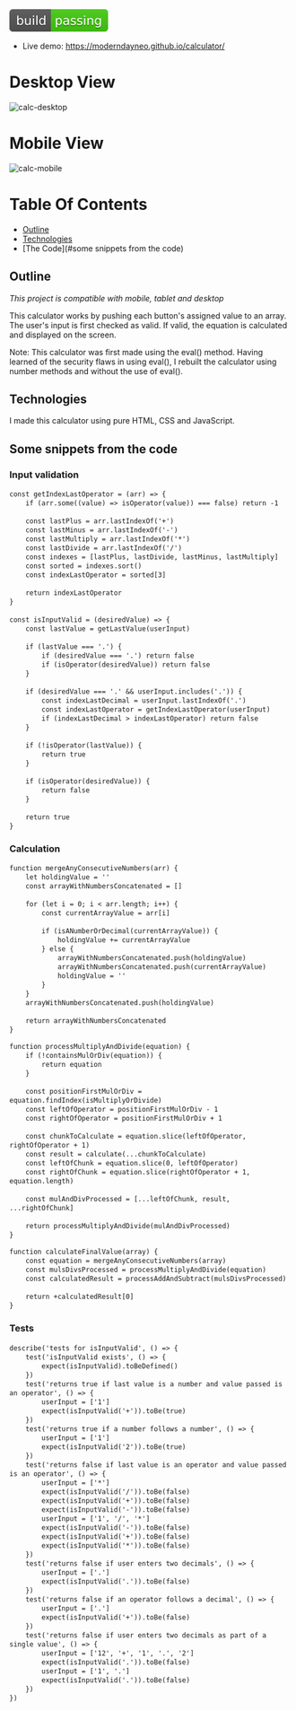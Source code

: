 <img src="./media/shield.svg">

* Live demo: https://moderndayneo.github.io/calculator/ 

# Desktop View
![calc-desktop](https://user-images.githubusercontent.com/57966028/81932556-e1679c00-95e3-11ea-84b2-4f9eec2a2cfb.gif)

# Mobile View
![calc-mobile](https://user-images.githubusercontent.com/57966028/81932134-30f99800-95e3-11ea-8e98-2799f3ac14a1.gif)


# Table Of Contents
* [Outline](#outline)
* [Technologies](#technologies)
* [The Code](#some snippets from the code)

## Outline
*This project is compatible with mobile, tablet and desktop*

This calculator works by pushing each button's assigned value to an array. The user's input is first checked as valid. If valid, the equation is calculated and displayed on the screen.

Note: This calculator was first made using the eval() method. Having learned of the security flaws in using eval(), I rebuilt the calculator using number methods and without the use of eval().

## Technologies
I made this calculator using pure HTML, CSS and JavaScript.

## Some snippets from the code

### Input validation
```
const getIndexLastOperator = (arr) => {
    if (arr.some((value) => isOperator(value)) === false) return -1

    const lastPlus = arr.lastIndexOf('+')
    const lastMinus = arr.lastIndexOf('-')
    const lastMultiply = arr.lastIndexOf('*')
    const lastDivide = arr.lastIndexOf('/')
    const indexes = [lastPlus, lastDivide, lastMinus, lastMultiply]
    const sorted = indexes.sort()
    const indexLastOperator = sorted[3]

    return indexLastOperator
}

const isInputValid = (desiredValue) => {
    const lastValue = getLastValue(userInput)

    if (lastValue === '.') {
        if (desiredValue === '.') return false
        if (isOperator(desiredValue)) return false
    }

    if (desiredValue === '.' && userInput.includes('.')) {
        const indexLastDecimal = userInput.lastIndexOf('.')
        const indexLastOperator = getIndexLastOperator(userInput)
        if (indexLastDecimal > indexLastOperator) return false
    }

    if (!isOperator(lastValue)) {
        return true
    }

    if (isOperator(desiredValue)) {
        return false
    }

    return true
}
```
### Calculation

```
function mergeAnyConsecutiveNumbers(arr) {
    let holdingValue = ''
    const arrayWithNumbersConcatenated = []

    for (let i = 0; i < arr.length; i++) {
        const currentArrayValue = arr[i]

        if (isANumberOrDecimal(currentArrayValue)) {
            holdingValue += currentArrayValue
        } else {
            arrayWithNumbersConcatenated.push(holdingValue)
            arrayWithNumbersConcatenated.push(currentArrayValue)
            holdingValue = ''
        }
    }
    arrayWithNumbersConcatenated.push(holdingValue)

    return arrayWithNumbersConcatenated
}
```

```
function processMultiplyAndDivide(equation) {
    if (!containsMulOrDiv(equation)) {
        return equation
    }

    const positionFirstMulOrDiv = equation.findIndex(isMultiplyOrDivide)
    const leftOfOperator = positionFirstMulOrDiv - 1
    const rightOfOperator = positionFirstMulOrDiv + 1

    const chunkToCalculate = equation.slice(leftOfOperator, rightOfOperator + 1)
    const result = calculate(...chunkToCalculate)
    const leftOfChunk = equation.slice(0, leftOfOperator)
    const rightOfChunk = equation.slice(rightOfOperator + 1, equation.length)

    const mulAndDivProcessed = [...leftOfChunk, result, ...rightOfChunk]

    return processMultiplyAndDivide(mulAndDivProcessed)
}
```

```
function calculateFinalValue(array) {
    const equation = mergeAnyConsecutiveNumbers(array)
    const mulsDivsProcessed = processMultiplyAndDivide(equation)
    const calculatedResult = processAddAndSubtract(mulsDivsProcessed)

    return +calculatedResult[0]
}
```
### Tests

```
describe('tests for isInputValid', () => {
    test('isInputValid exists', () => {
        expect(isInputValid).toBeDefined()
    })
    test('returns true if last value is a number and value passed is an operator', () => {
        userInput = ['1']
        expect(isInputValid('+')).toBe(true)
    })
    test('returns true if a number follows a number', () => {
        userInput = ['1']
        expect(isInputValid('2')).toBe(true)
    })
    test('returns false if last value is an operator and value passed is an operator', () => {
        userInput = ['*']
        expect(isInputValid('/')).toBe(false)
        expect(isInputValid('+')).toBe(false)
        expect(isInputValid('-')).toBe(false)
        userInput = ['1', '/', '*']
        expect(isInputValid('-')).toBe(false)
        expect(isInputValid('+')).toBe(false)
        expect(isInputValid('*')).toBe(false)
    })
    test('returns false if user enters two decimals', () => {
        userInput = ['.']
        expect(isInputValid('.')).toBe(false)
    })
    test('returns false if an operator follows a decimal', () => {
        userInput = ['.']
        expect(isInputValid('+')).toBe(false)
    })
    test('returns false if user enters two decimals as part of a single value', () => {
        userInput = ['12', '+', '1', '.', '2']
        expect(isInputValid('.')).toBe(false)
        userInput = ['1', '.']
        expect(isInputValid('.')).toBe(false)
    })
})
```
